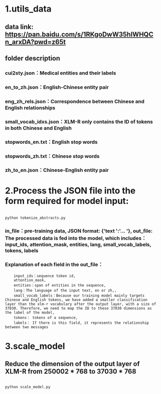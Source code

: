 # 1.utils_data 

## data link: https://pan.baidu.com/s/1RKgoDwW35hlWHQCn_arxDA?pwd=z65t 

## folder description
### cui2sty.json：Medical entities and their labels
### en_to_zh.json：English-Chinese entity pair
### eng_zh_rels.json：Correspondence between Chinese and English relationships
### small_vocab_idxs.json：XLM-R only contains the ID of tokens in both Chinese and English
### stopwords_en.txt：English stop words
### stopwords_zh.txt：Chinese stop words
### zh_to_en.json：Chinese-English entity pair

# 2.Process the JSON file into the form required for model input:
```

python tokenize_abstracts.py

```

### in_file：pre-training data, JSON format: {'text ':'... '}, out_file: The processed data is fed into the model, which includes：input_ids, attention_mask, entities, lang, small_vocab_labels, tokens, labels
### Explanation of each field in the out_file：
```
    input_ids：sequence token id, 
    attention_mask, 
    entities：span of entities in the sequence, 
    lang：The language of the input text, en or zh,, 
    small_vocab_labels：Because our training model mainly targets Chinese and English tokens, we have added a smaller classification layer than the xlm-r vocabulary after the output layer, with a size of 37030. Therefore, we need to map the ID to these 37030 dimensions as the label of the model,
    tokens： tokens of a sequence,
    labels： If there is this field, it represents the relationship between two messages

```

# 3.scale_model
## Reduce the dimension of the output layer of XLM-R from 250002 * 768 to 37030 * 768
```

python scale_model.py

```
